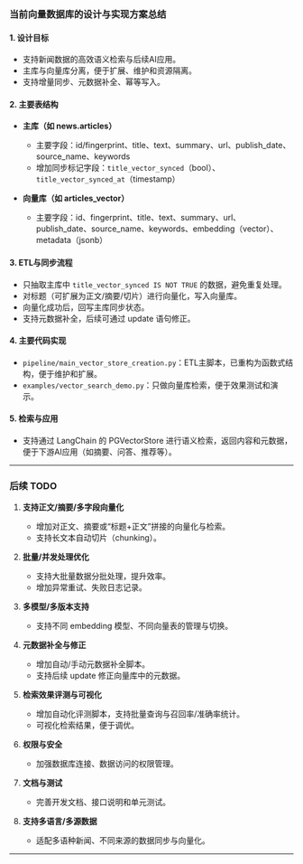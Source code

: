 ### 当前向量数据库的设计与实现方案总结

#### 1. 设计目标
- 支持新闻数据的高效语义检索与后续AI应用。
- 主库与向量库分离，便于扩展、维护和资源隔离。
- 支持增量同步、元数据补全、幂等写入。

#### 2. 主要表结构

- **主库（如 news.articles）**
  - 主要字段：id/fingerprint、title、text、summary、url、publish_date、source_name、keywords
  - 增加同步标记字段：`title_vector_synced`（bool）、`title_vector_synced_at`（timestamp）

- **向量库（如 articles_vector）**
  - 主要字段：id、fingerprint、title、text、summary、url、publish_date、source_name、keywords、embedding（vector）、metadata（jsonb）

#### 3. ETL与同步流程

- 只抽取主库中 `title_vector_synced IS NOT TRUE` 的数据，避免重复处理。
- 对标题（可扩展为正文/摘要/切片）进行向量化，写入向量库。
- 向量化成功后，回写主库同步状态。
- 支持元数据补全，后续可通过 update 语句修正。

#### 4. 主要代码实现

- `pipeline/main_vector_store_creation.py`：ETL主脚本，已重构为函数式结构，便于维护和扩展。
- `examples/vector_search_demo.py`：只做向量库检索，便于效果测试和演示。

#### 5. 检索与应用

- 支持通过 LangChain 的 PGVectorStore 进行语义检索，返回内容和元数据，便于下游AI应用（如摘要、问答、推荐等）。

---

### 后续 TODO

1. **支持正文/摘要/多字段向量化**
   - 增加对正文、摘要或“标题+正文”拼接的向量化与检索。
   - 支持长文本自动切片（chunking）。

2. **批量/并发处理优化**
   - 支持大批量数据分批处理，提升效率。
   - 增加异常重试、失败日志记录。

3. **多模型/多版本支持**
   - 支持不同 embedding 模型、不同向量表的管理与切换。

4. **元数据补全与修正**
   - 增加自动/手动元数据补全脚本。
   - 支持后续 update 修正向量库中的元数据。

5. **检索效果评测与可视化**
   - 增加自动化评测脚本，支持批量查询与召回率/准确率统计。
   - 可视化检索结果，便于调优。

6. **权限与安全**
   - 加强数据库连接、数据访问的权限管理。

7. **文档与测试**
   - 完善开发文档、接口说明和单元测试。

8. **支持多语言/多源数据**
   - 适配多语种新闻、不同来源的数据同步与向量化。

---
